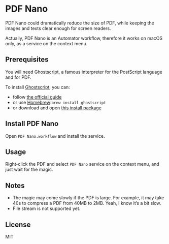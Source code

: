 # PDF Nano

PDF Nano could dramatically reduce the size of PDF, while keeping the images and texts clear enough for screen readers.

Actually, PDF Nano is an Automator workflow, therefore it works on macOS only, as a service on the context menu.

## Prerequisites

You will need Ghostscript, a famous interpreter for the PostScript language and for PDF.

To install [Ghostscript][1], you can:
*  follow [the official guide][2]
*  or use [Homebrew][3]:`brew install ghostscript `
*  or download and open [this install package][4]

## Install PDF Nano

Open `PDF Nano.workflow` and install the service.

## Usage

Right-click the PDF and select `PDF Nano` service on the context menu, and just wait for the magic.

## Notes

* The magic may come slowly if the PDF is large. For example, it may take 40s to compress a PDF from 40MB to 2MB. Yeah, I know it’s a bit slow.
* File stream is not supported yet.

## License

MIT

[1]:	https://ghostscript.com/index.html
[2]:	https://ghostscript.com/doc/8.54/Install.htm
[3]:	https://brew.sh/
[4]:	http://pages.uoregon.edu/koch/